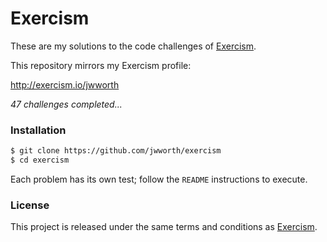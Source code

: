 # Exercism

These are my solutions to the code challenges of [Exercism](http://exercism.io).

This repository mirrors my Exercism profile:

http://exercism.io/jwworth

_47 challenges completed..._

### Installation

```sh
$ git clone https://github.com/jwworth/exercism
$ cd exercism
```

Each problem has its own test; follow the `README` instructions to execute.

### License

This project is released under the same terms and conditions as
[Exercism](http://exercism.io).
